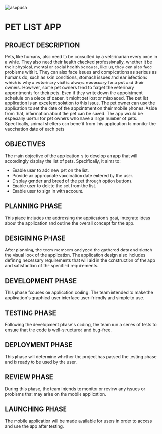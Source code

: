 
![asopusa](https://user-images.githubusercontent.com/108456311/182146233-7cf5ed84-d761-46f9-b6f9-b142027a6b2e.png)
# PET LIST APP
## PROJECT DESCRIPTION
Pets, like humans, also need to be consulted by a veterinarian every once in a while.
They also need their health checked professionally, whether it be their physical, mental or
social health because, like us, they can also face problems with it. They can also face issues
and complications as serious as humans do, such as skin conditions, stomach issues and ear
infections which is why a veterinary visit is always necessary for a pet and their owners.
However, some pet owners tend to forget the veterinary appointments for their pets. Even if
they write down the appointment schedule on a piece of paper, it might get lost or misplaced.
The pet list application is an excellent solution to this issue. The pet owner can use the
application to set the date of the appointment on their mobile phones. Aside from that,
information about the pet can be saved. The app would be especially useful for pet owners
who have a large number of pets. Specifically, animal shelters can benefit from this
application to monitor the vaccination date of each pets. 

## OBJECTIVES
The main objective of the application is to develop an app that will accordingly display
the list of pets. Specifically, it aims to:
- Enable user to add new pet on the list.
- Provide an appropriate vaccination date entered by the user.
- Display gender and breed of the pet through option buttons.
- Enable user to delete the pet from the list.
- Enable user to sign in with account. 

## PLANNING PHASE
This place includes the addressing the application’s goal, integrate ideas about the
application and outline the overall concept for the app.
## DESIGINING PHASE

After planning, the team members analyzed the gathered data and sketch the visual
look of the application. The application design also includes defining necessary
requirements that will aid in the construction of the app and satisfaction of the specified
requirements.

## DEVELOPMENT PHASE
This phase focuses on application coding. The team intended to make the
application's graphical user interface user-friendly and simple to use.

## TESTING PHASE
Following the development phase's coding, the team run a series of tests to ensure
that the code is well-structured and bug-free.

## DEPLOYMENT PHASE
This phase will determine whether the project has passed the testing phase and is
ready to be used by the user.

## REVIEW PHASE
During this phase, the team intends to monitor or review any issues or problems that
may arise on the mobile application.

## LAUNCHING PHASE
The mobile application will be made available for users in order to access and use
the app after testing.



